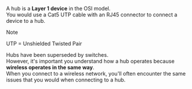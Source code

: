 A hub is a **Layer 1 device** in the OSI model.  
You would use a Cat5 UTP cable with an RJ45 connector to connect a device to a hub.  

>[!note]
>UTP = Unshielded Twisted Pair

Hubs have been superseded by switches.  
However, it's important you understand how a hub operates because **wireless operates in the same way**.  
When you connect to a wireless network, you'll often encounter the same issues that you would when connecting to a hub.


